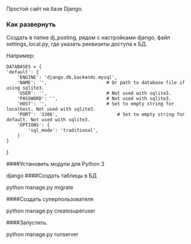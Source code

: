 Простой сайт на базе Django.

### Как развернуть

Создать в папке dj_posting, рядом с настройками django, файл settings_local.py, где указать реквизиты доступа к БД.

Например:


    DATABASES = {
    'default': {
        'ENGINE': 'django.db.backends.mysql',
        'NAME': '',                      # Or path to database file if using sqlite3.
        'USER': '',                      # Not used with sqlite3.
        'PASSWORD': '',                  # Not used with sqlite3.
        'HOST': '',                      # Set to empty string for localhost. Not used with sqlite3.
        'PORT': '3306',                      # Set to empty string for default. Not used with sqlite3.
        'OPTIONS': {
            'sql_mode': 'traditional',
        }
    }
}


####Установить модули для Python 3

django
####Создать таблицы в БД

python manage.py migrate

####Создать суперпользователя

python manage.py createsuperuser

####Запустить.

python manage.py runserver
